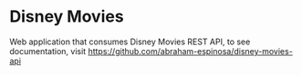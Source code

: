 # Disney Movies
Web application that consumes Disney Movies REST API, to see documentation, visit https://github.com/abraham-espinosa/disney-movies-api
